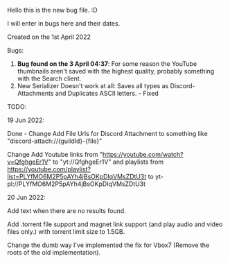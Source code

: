 Hello this is the new bug file. :D 

I will enter in bugs here and their dates.

Created on the 1st April 2022

Bugs: 

1. **Bug found on the 3 April 04:37**: For some reason the YouTube thumbnails aren't saved with the highest quality, probably something with the Search client.
2. New Serializer Doesn't work at all: Saves all types as Discord-Attachments and Duplicates ASCII letters. - Fixed


TODO:

19 Jun 2022:

Done - Change Add File Urls for Discord Attachment to something like "discord-attach://{guildId}-{file}"

Change Add Youtube links from "https://youtube.com/watch?v=QfghgeEr1V" to "yt://QfghgeEr1V"
and playlists from https://youtube.com/playlist?list=PLYfMO6M2P5pAYh4jBsOKpDIqVMsZDtU3t to yt-pl://PLYfMO6M2P5pAYh4jBsOKpDIqVMsZDtU3t

20 Jun 2022:

Add text when there are no results found.

Add .torrent file support and magnet link support (and play audio and video files only.) with torrent limit size to 1.5GB.

Change the dumb way I've implemented the fix for Vbox7 (Remove the roots of the old implementation).